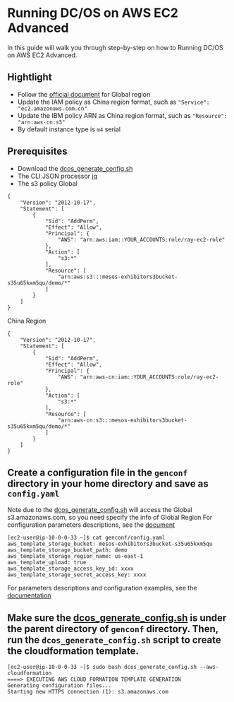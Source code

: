 # Running DC/OS on AWS EC2 Advanced
In this guide will walk you through step-by-step on how to Running DC/OS on AWS EC2 Advanced.

## Hightlight
- Follow the [official document](https://docs.mesosphere.com/1.12/installing/evaluation/community-supported-methods/aws/advanced/) for Global region
- Update the IAM policy as China region format, such as `"Service": "ec2.amazonaws.com.cn"` 
- Update the IBM policy ARN as China region format, such as `"Resource": "arn:aws-cn:s3" `
- By default instance type is `m4` serial
 

## Prerequisites
- Download the [dcos_generate_config.sh](https://downloads.dcos.io/dcos/stable/dcos_generate_config.sh)
- The CLI JSON processor [jq](https://github.com/stedolan/jq/wiki/Installation)
- The s3 policy
Global

```
{
    "Version": "2012-10-17",
    "Statement": [
        {
            "Sid": "AddPerm",
            "Effect": "Allow",
            "Principal": {
                "AWS": "arn:aws:iam::YOUR_ACCOUNTS:role/ray-ec2-role"
            },
            "Action": [
                "s3:*"
            ],
            "Resource": [
                "arn:aws:s3:::mesos-exhibitors3bucket-s35u65kxm5qu/demo/*"
            ]
        }
    ]
}
```

China Region

```
{
    "Version": "2012-10-17",
    "Statement": [
        {
            "Sid": "AddPerm",
            "Effect": "Allow",
            "Principal": {
                "AWS": "arn:aws-cn:iam::YOUR_ACCOUNTS:role/ray-ec2-role"
            },
            "Action": [
                "s3:*"
            ],
            "Resource": [
                "arn:aws-cn:s3:::mesos-exhibitors3bucket-s35u65kxm5qu/demo/*"
            ]
        }
    ]
}
```

## Create a configuration file in the `genconf` directory in your home directory and save as `config.yaml`
Note due to the [dcos_generate_config.sh](https://downloads.dcos.io/dcos/stable/dcos_generate_config.sh) will access the Global s3.amazonaws.com, so you need specify the info of Global Region
For configuration parameters descriptions, see the [document](https://docs.mesosphere.com/1.12/installing/production/advanced-configuration/configuration-reference/)

```
[ec2-user@ip-10-0-0-33 ~]$ cat genconf/config.yaml 
aws_template_storage_bucket: mesos-exhibitors3bucket-s35u65kxm5qu
aws_template_storage_bucket_path: demo
aws_template_storage_region_name: us-east-1
aws_template_upload: true
aws_template_storage_access_key_id: xxxx
aws_template_storage_secret_access_key: xxxx
```
For parameters descriptions and configuration examples, see the [documentation](https://installing/ent/custom/configuration/configuration-parameters/)

## Make sure the [dcos_generate_config.sh](https://downloads.dcos.io/dcos/stable/dcos_generate_config.sh) is under the parent directory of `genconf` directory. Then, run the `dcos_generate_config.sh` script to create the cloudformation template.
```
[ec2-user@ip-10-0-0-33 ~]$ sudo bash dcos_generate_config.sh --aws-cloudformation
====> EXECUTING AWS CLOUD FORMATION TEMPLATE GENERATION
Generating configuration files...
Starting new HTTPS connection (1): s3.amazonaws.com
```